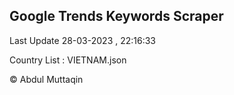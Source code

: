 

## Google Trends Keywords Scraper 
 
Last Update 28-03-2023 , 22:16:33

Country List :
VIETNAM.json



© Abdul Muttaqin 
